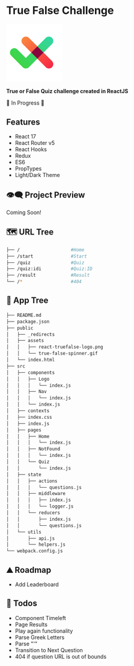 # True False Challenge

<img src="https://raw.githubusercontent.com/moisestech/react-true-false/main/public/assets/react-truefalse-logo.png" width="150px"/>

**True or False Quiz challenge created in ReactJS** 

🚧 In Progress 🚧

## Features

- React 17
- React Router v5
- React Hooks
- Redux
- ES6
- PropTypes
- Light/Dark Theme

## 👁️‍🗨️ Project Preview

Coming Soon!

## 🗺 URL Tree

```bash
├── /                   #Home
├── /start              #Start
├── /quiz               #Quiz
├── /quiz:idi           #Quiz:ID
├── /result             #Result
└── /*                  #404
```

## 🌿 App Tree

```bash
├── README.md
├── package.json
├── public
│   ├── _redirects
│   ├── assets
│   │   ├── react-truefalse-logo.png
│   │   └── true-false-spinner.gif
│   └── index.html
├── src
│   ├── components
│   │   ├── Logo
│   │   │   └── index.js
│   │   ├── Nav
│   │   │   └── index.js
│   │   └── index.js
│   ├── contexts
│   ├── index.css
│   ├── index.js
│   ├── pages
│   │   ├── Home
│   │   │   └── index.js
│   │   ├── NotFound
│   │   │   └── index.js
│   │   └── Quiz
│   │       └── index.js
│   ├── state
│   │   ├── actions
│   │   │   └── questions.js
│   │   ├── middleware
│   │   │   ├── index.js
│   │   │   └── logger.js
│   │   └── reducers
│   │       ├── index.js
│   │       └── questions.js
│   └── utils
│       ├── api.js
│       └── helpers.js
└── webpack.config.js
```

## ⛰️ Roadmap
- Add Leaderboard

## 📝 Todos
- Component Timeleft
- Page Results
- Play again functionality
- Parse Greek Letters
- Parse "&#039;"
- Transition to Next Question
- 404 if question URL is out of bounds
